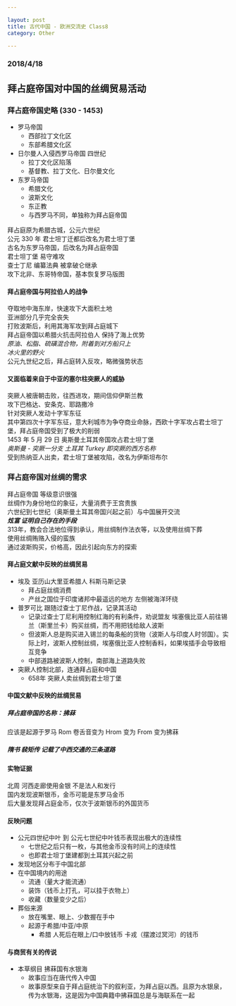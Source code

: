 ```yaml
---

layout: post
title: 古代中国 - 欧洲交流史 Class8
category: Other

---
```

### 2018/4/18

## 拜占庭帝国对中国的丝绸贸易活动
### 拜占庭帝国史略 (330 - 1453)
- 罗马帝国
    - 西部拉丁文化区
    - 东部希腊文化区
- 日尔曼人入侵西罗马帝国 四世纪
    - 拉丁文化区陷落
    - 基督教、拉丁文化、日尔曼文化
- 东罗马帝国
    - 希腊文化
    - 波斯文化
    - 东正教
    - 与西罗马不同，单独称为拜占庭帝国

拜占庭原为希腊古城，公元六世纪 <br>
公元 330 年 君士坦丁迁都后改名为君士坦丁堡 <br>
古名为东罗马帝国，后改名为拜占庭帝国 <br>
君士坦丁堡 易守难攻 <br>
查士丁尼 编纂法典 被拿破仑继承 <br>
攻下北非、东哥特帝国，基本恢复罗马版图

#### 拜占庭帝国与阿拉伯人的战争
夺取地中海东岸，快速攻下大面积土地 <br>
亚洲部分几乎完全丧失 <br>
打败波斯后，利用其海军攻到拜占庭城下 <br>
拜占庭帝国以希腊火抗击阿拉伯人 保持了海上优势 <br>
*原油、松脂、硫磺混合物，附着到对方船只上* <br>
*冰火里的野火* <br>
公元九世纪之后，拜占庭转入反攻，略微强势状态

#### 又面临着来自于中亚的塞尔柱突厥人的威胁
突厥人被唐朝击败，往西进攻，期间信仰伊斯兰教 <br>
攻下巴格达、安条克、耶路撒冷 <br>
针对突厥人发动十字军东征 <br>
其中第四次十字军东征，意大利城市为争夺商业命脉，西欧十字军攻占君士坦丁堡，拜占庭帝国受到了极大的削弱 <br>
1453 年 5 月 29 日 奥斯曼土耳其帝国攻占君士坦丁堡 <br>
*奥斯曼 - 突厥一分支 土耳其 Turkey 即突厥的西方名称* <br>
受到热纳亚人出卖，君士坦丁堡被攻陷，改名为伊斯坦布尔

### 拜占庭帝国对丝绸的需求
拜占庭帝国 等级意识很强 <br>
丝绸作为身份地位的象征，大量消费于王宫贵族 <br>
六世纪到七世纪（奥斯曼土耳其帝国兴起之前）与中国展开交流 <br>
***炫富 证明自己存在的手段*** <br>
313年，教会合法地位得到承认，用丝绸制作法衣等，以及使用丝绸下葬 <br>
使用丝绸贿赂入侵的蛮族 <br>
通过波斯购买，价格高，因此引起向东方的探索

#### 拜占庭文献中反映的丝绸贸易
- 埃及 亚历山大里亚希腊人 科斯马斯记录
    - 拜占庭丝绸消费
    - 产丝之国位于印度诸邦中最遥远的地方 左侧被海洋环绕
- 普罗可比 跟随过查士丁尼作战，记录其活动
    - 记录过查士丁尼利用控制红海的有利条件，劝说盟友 埃塞俄比亚人前往锡兰（斯里兰卡）购买丝绸，而不用把钱给敌人波斯
    - 但波斯人总是购买进入锡兰的每条船的货物（波斯人与印度人时邻国）。实际上时，波斯人控制丝绸，埃塞俄比亚人控制香料，如果埃插手会导致相互竞争
    - 中部道路被波斯人控制，南部海上道路失败
- 突厥人控制北部，连通拜占庭和中国
    - 658年 突厥人卖丝绸到君士坦丁堡

#### 中国文献中反映的丝绸贸易
##### 拜占庭帝国的名称：拂菻
应该是起源于罗马 Rom 卷舌音变为 Hrom 变为 From 变为拂菻

##### 隋书 裴矩传 记载了中西交通的三条道路

#### 实物证据
北周 河西走廊使用金银 不是法人和发行 <br>
国内发现波斯银币，金币可能是东罗马金币 <br>
后大量发现拜占庭金币，仅次于波斯银币的外国货币

#### 反映问题
- 公元四世纪中叶 到 公元七世纪中叶钱币表现出极大的连续性
    - 七世纪之后只有一枚，与其他金币没有时间上的连续性
    - 也即君士坦丁堡建都到土耳其兴起之前
- 发现地区分布于中国北部
- 在中国境内的用途
    - 流通（量大才能流通）
    - 装饰（钱币上打孔，可以挂于衣物上）
    - 收藏（数量变少之后）
- 葬俗来源
    - 放在嘴里、眼上、少数握在手中
    - 起源于希腊/中亚/中原
        - 希腊 人死后在眼上/口中放钱币 卡戎（摆渡过冥河）的钱币

#### 与商贸有关的传说
- 本草纲目 拂菻国有水银海
    - 故事应当在唐代传入中国
    - 故事原型来自于拜占庭统治下的叙利亚，为拜占庭以西。且原为水银泉，传为水银海，这是因为中国典籍中拂菻国总是与海联系在一起
